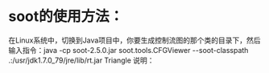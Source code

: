 # soot的使用方法：
在Linux系统中，切换到Java项目中，你要生成控制流图的那个类的目录下，然后输入指令：java -cp soot-2.5.0.jar soot.tools.CFGViewer --soot-classpath .:/usr/jdk1.7.0_79/jre/lib/rt.jar Triangle
说明：
